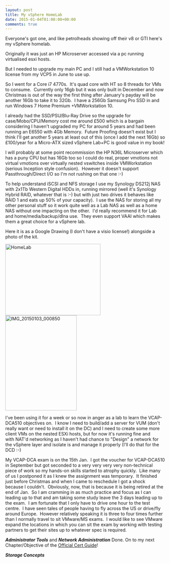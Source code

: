 ```yaml
---
layout: post
title: My vSphere HomeLab
date: 2015-01-04T01:00:00+00:00
comments: true
---
```

Everyone's got one, and like petrolheads showing off their v8 or GTI here's my vSphere homelab.

Originally it was just an HP Microserver accessed via a pc running virtualised esxi hosts.

But I needed to upgrade my main PC and I still had a VMWorkstation 10 license from my VCP5 in June to use up.

So I went for a Core i7 4770s.  It's quad core with HT so 8 threads for VMs to consume.  Currently only 16gb but it was only built in December and now Christmas is out of the way the first thing after January's payday will be another 16Gb to take it to 32Gb.  I have a 256Gb Samsung Pro SSD in and run Windows 7 Home Premium +VMWorkstation 10.

I already had the SSD/PSU/Blu-Ray Drive so the upgrade for case/Mobo/CPU/Memory cost me around £500 which is a bargain considering I haven't upgraded my PC for around 5 years and had been running an E6550 with 4Gb Memory.  Future Proofing doesn't exist but I think I'll get another 5 years at least out of this (once I add the next 16Gb) so £100/year for a Micro-ATX sized vSphere Lab+PC is good value in my book!

I will probably at some point recommission the HP N36L Microserver which has a puny CPU but has 16Gb too so I could do real, proper vmotions not virtual vmotions over virtually nested vswitches inside VMWorkstation (serious Inception style confusion).  However it doesn't support Passthrough/Direct I/O so I'm not rushing on that one :-)

To help understand iSCSI and NFS storage I use my Synology DS212j NAS with 2x1Tb Western Digital HDDs in, running mirrored (well it's Synology Hybrid RAID, whatever that is :-) but with just two drives it behaves like RAID 1 and eats up 50% of your capacity).  I use the NAS for storing all my other personal stuff so it work quite well as a Lab NAS as well as a home NAS without one impacting on the other.  I'd really recommend it for Lab and home/media/backup/dlna use.  They even support VAAI which makes them a great choice for a vSphere lab.

Here it is as a Google Drawing (I don't have a visio license!) alongside a photo of the kit.

<a href="https://chrisneale.files.wordpress.com/2015/01/homelab.png"><img class="alignnone size-medium wp-image-217" src="https://chrisneale.files.wordpress.com/2015/01/homelab.png?w=300" alt="HomeLab" width="300" height="225" /></a><a href="https://chrisneale.files.wordpress.com/2015/01/img_20150103_000850.jpg"><img class="alignnone size-medium wp-image-218" src="https://chrisneale.files.wordpress.com/2015/01/img_20150103_000850.jpg?w=225" alt="IMG_20150103_000850" width="225" height="300" /></a>

I've been using it for a week or so now in anger as a lab to learn the VCAP-DCA510 objectives on.  I know I need to build/add a server for VUM (don't really want or need to install it on the DC) and I need to create some more client VMs on the nested ESXi hosts, but for now it's running fine and with NAT'd networking as I haven't had chance to "Design" a network for the vSphere layer and isolate is and manage it properly (I'll do that for the DCD :-)

My VCAP-DCA exam is on the 15th Jan.  I got the voucher for VCAP-DCA510 in September but got seconded to a very very very very non-technical piece of work so my hands-on skills started to atrophy quickly.  Like many of us I postponed it as I knew the assignment was temporary.  It finished just before Christmas and when I came to reschedule I got a shock because I couldn't.  Obviously, now, that is because it is being retired at the end of Jan.  So I am cramming in as much practice and focus as I can leading up to that and am taking some study leave the 3 days leading up to the exam.  I am fortunate that I only have to drive one hour to the test centre.  I have seen tales of people having to fly across the US or drive/fly around Europe.  However relatively speaking it is three to four times further than I normally travel to sit VMware/MS exams.  I would like to see VMware expand the locations in which you can sit the exam by working with testing partners to get their sites up to whatever spec is required.

<em><strong>Administrator Tools</strong> </em>and <em><strong>Network Administration</strong> </em>Done.
On to my next Chapter/Objective of the <a href="http://www.amazon.co.uk/VCAP5-DCA-Official-Cert-Guide-Administration/dp/0789753235/ref=sr_1_1?ie=UTF8&amp;qid=1420335087&amp;sr=8-1&amp;keywords=vcap-dca">Official Cert Guide</a>!

<em><strong>Storage Concepts</strong></em>

&nbsp;
